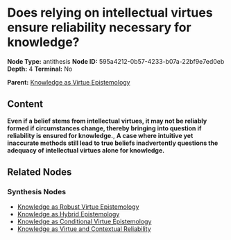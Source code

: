 # Does relying on intellectual virtues ensure reliability necessary for knowledge?

**Node Type:** antithesis
**Node ID:** 595a4212-0b57-4233-b07a-22bf9e7ed0eb
**Depth:** 4
**Terminal:** No

**Parent:** [Knowledge as Virtue Epistemology](knowledge-as-virtue-epistemology-synthesis-7b8898d4-42ea-4f45-93a4-b600fd99d688.md)

## Content

**Even if a belief stems from intellectual virtues, it may not be reliably formed if circumstances change, thereby bringing into question if reliability is ensured for knowledge.**, **A case where intuitive yet inaccurate methods still lead to true beliefs inadvertently questions the adequacy of intellectual virtues alone for knowledge.**

## Related Nodes

### Synthesis Nodes

- [Knowledge as Robust Virtue Epistemology](knowledge-as-robust-virtue-epistemology-synthesis-8000e2c8-797f-4efa-8bb1-427ba407161a.md)
- [Knowledge as Hybrid Epistemology](knowledge-as-hybrid-epistemology-synthesis-cdf01710-006a-4c86-a39e-1992f730347a.md)
- [Knowledge as Conditional Virtue Epistemology](knowledge-as-conditional-virtue-epistemology-synthesis-e5727702-2b35-4786-b9e5-1dcaed932c0f.md)
- [Knowledge as Virtue and Contextual Reliability](knowledge-as-virtue-and-contextual-reliability-synthesis-862827df-c309-4e79-8609-a7f0154d30f0.md)
